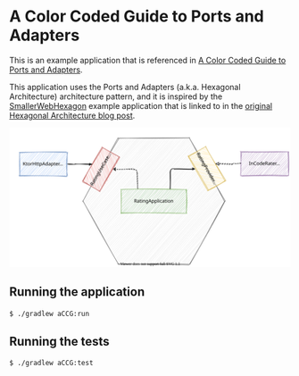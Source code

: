 # A Color Coded Guide to Ports and Adapters

This is an example application that is referenced
in [A Color Coded Guide to Ports and Adapters](https://8thlight.com/blog/damon-kelley/2021/05/18/a-color-coded-guide-to-ports-and-adapters.html).

This application uses the Ports and Adapters (a.k.a. Hexagonal
Architecture) architecture pattern, and it is inspired by the
[SmallerWebHexagon](https://github.com/totheralistair/SmallerWebHexagon)
example application that is linked to in the [original Hexagonal Architecture
blog post](https://alistair.cockburn.us/hexagonal-architecture/).

<p align="center">
 <img src="./docs/rating-ports-and-adapters.svg" alt="Ports and Adapters style diagram of the Rater Application" />
</p>

## Running the application

```sh
$ ./gradlew aCCG:run
```

## Running the tests

```sh
$ ./gradlew aCCG:test
```
